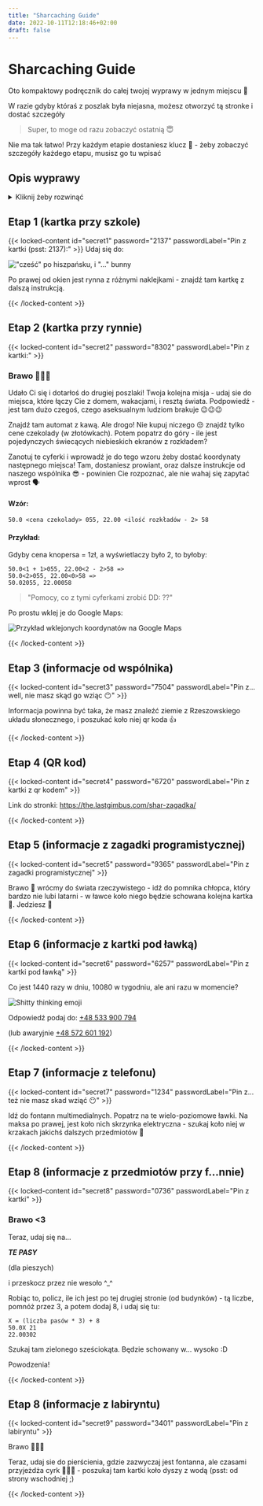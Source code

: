 ```yaml
---
title: "Sharcaching Guide"
date: 2022-10-11T12:18:46+02:00
draft: false
---
```


# Sharcaching Guide

Oto kompaktowy podręcznik do całej twojej wyprawy w jednym miejscu 💾

W razie gdyby któraś z poszlak była niejasna, możesz otworzyć tą stronke i dostać szczegóły

> Super, to moge od razu zobaczyć ostatnią 😇

Nie ma tak łatwo! Przy każdym etapie dostaniesz klucz 🔐 - żeby zobaczyć szczegóły każdego etapu, musisz go tu wpisać

## Opis wyprawy

<details>
    <summary>Kliknij żeby rozwinąć</summary>
    <br>

Dzisiaj zabieramy Cię na wyjątkową wyprawę! Będziesz musiało wysilić pełen 
potencjał swojej czachy 🧠, przebyć niezliczone kilometry🚶, i wykazać się niezłomnością 💪, aby dotrzeć do starożytnego artefaktu 🧐

...a bardziej konkretnie - będziesz dostawać różne instrukcje, poszlaki, i zadania, które będą ci krok po kroku wytyczać trasę do kolejnych. Wszystkie etapy (kartki, artefakty itp) możesz (a nawet powinnoś!) zabierać ze sobą, spisywać przydatne notatki i dokumentować fotografią 📷 - może Ci sie potem przydać!

Nie musisz martwić się jednak o warunki misji - trasa została dostosowana do twoich możliwości (tych ekstremalnych rzecz jasna 😏), a po drodze otrzymasz wsparcie!

Psst - Wwwwww raazie *ekstremalnych* trudności i niebezpieczeństw, możesz skorzystać z telefonu do partnera wyprawy!

</details>

## Etap 1 (kartka przy szkole)

{{< locked-content id="secret1" password="2137" passwordLabel="Pin z kartki (psst: 2137):" >}}
Udaj się do:

!["cześć" po hiszpańsku, i "..." bunny](hola-lola.jpg)

Po prawej od okien jest rynna z różnymi naklejkami - znajdź tam kartkę z dalszą instrukcją.

{{< /locked-content >}}

## Etap 2 (kartka przy rynnie)

{{< locked-content id="secret2" password="8302" passwordLabel="Pin z kartki:" >}}

### Brawo 🎉🎉🎉

Udało Ci się i dotarłoś do drugiej poszlaki! Twoja kolejna misja - udaj sie do miejsca, które łączy Cie z domem, wakacjami, i resztą świata. Podpowiedź - jest tam dużo czegoś, czego aseksualnym ludziom brakuje 😉😉😉

Znajdź tam automat z kawą. Ale drogo! Nie kupuj niczego 😒 znajdź tylko cene czekolady (w złotówkach). Potem popatrz do góry - ile jest pojedynczych świecących niebieskich ekranów z rozkładem?

Zanotuj te cyferki i wprowadź je do tego wzoru żeby dostać koordynaty następnego miejsca! Tam, dostaniesz prowiant, oraz dalsze instrukcje od naszego wspólnika 😎 - powinien Cie rozpoznać, ale nie wahaj się zapytać wprost 🗣

#### Wzór:

`50.0 <cena czekolady> 055, 22.00 <ilość rozkładów - 2> 58`

#### Przykład:

Gdyby cena knopersa = 1zł, a wyświetlaczy było 2, to byłoby:

```text
50.0<1 + 1>055, 22.00<2 - 2>58 =>
50.0<2>055, 22.00<0>58 =>
50.02055, 22.00058
```

> "Pomocy, co z tymi cyferkami zrobić DD: ??"

Po prostu wklej je do Google Maps:

![Przykład wklejonych koordynatów na Google Maps](coordinates-example.jpg)


{{< /locked-content >}}

## Etap 3 (informacje od wspólnika)

{{< locked-content id="secret3" password="7504" passwordLabel="Pin z... well, nie masz skąd go wziąc 😶" >}}

Informacja powinna być taka, że masz znaleźć ziemie z Rzeszowskiego układu słonecznego, i poszukać koło niej qr koda 👍

{{< /locked-content >}}

## Etap 4 (QR kod)

{{< locked-content id="secret4" password="6720" passwordLabel="Pin z kartki z qr kodem" >}}

Link do stronki: https://the.lastgimbus.com/shar-zagadka/

{{< /locked-content >}}

## Etap 5 (informacje z zagadki programistycznej)

{{< locked-content id="secret5" password="9365" passwordLabel="Pin z zagadki programistycznej" >}}

Brawo 🎉 wrócmy do świata rzeczywistego - idź do pomnika chłopca, który bardzo nie lubi latarni - w ławce koło niego będzie schowana kolejna kartka 📜. Jedziesz 💪

{{< /locked-content >}}

## Etap 6 (informacje z kartki pod ławką)

{{< locked-content id="secret6" password="6257" passwordLabel="Pin z kartki pod ławką" >}}

Co jest 1440 razy w dniu, 10080 w tygodniu, ale ani razu w momencie?

![Shitty thinking emoji](/memes/shitty-thinking-emoji.png)

Odpowiedź podaj do: [+48 533 900 794](tel:+48533900794)

(lub awaryjnie [+48 572 601 192](tel:+48572601192))

{{< /locked-content >}}

## Etap 7 (informacje z telefonu)

{{< locked-content id="secret7" password="1234" passwordLabel="Pin z... też nie masz skad wziąć 😶" >}}

Idź do fontann multimedialnych. Popatrz na te wielo-poziomowe ławki. Na maksa po prawej, jest koło nich skrzynka elektryczna - szukaj koło niej w krzakach jakichś dalszych przedmiotów 👀

{{< /locked-content >}}

## Etap 8 (informacje z przedmiotów przy f...nnie)

{{< locked-content id="secret8" password="0736" passwordLabel="Pin z kartki" >}}

### Brawo <3

Teraz, udaj się na...

**_TE PASY_**

(dla pieszych)

i przeskocz przez nie wesoło ^_^

Robiąc to, policz, ile ich jest po tej drugiej stronie (od budynków) - tą liczbe, pomnóż przez 3, a potem dodaj 8, i udaj się tu:

```text
X = (liczba pasów * 3) + 8
50.0X 21
22.00302
```

Szukaj tam zielonego sześciokąta. Będzie schowany w... wysoko :D 

Powodzenia!

{{< /locked-content >}}

## Etap 8 (informacje z labiryntu)

{{< locked-content id="secret9" password="3401" passwordLabel="Pin z labiryntu" >}}

Brawo 🎉🎉🎉

Teraz, udaj sie do pierścienia, gdzie zazwyczaj jest fontanna, ale czasami przyjeżdża cyrk 🤡🤡🤡 - poszukaj tam kartki koło dyszy z wodą (psst: od strony wschodniej ;)

{{< /locked-content >}}
